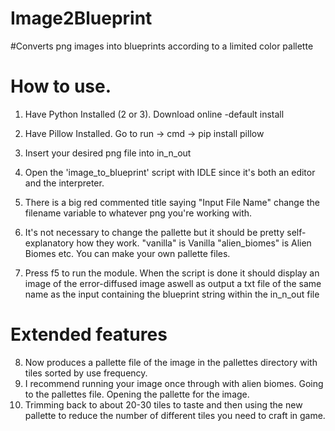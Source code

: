 # Image2Blueprint
#Converts png images into blueprints according to a limited color pallette

# How to use. 
1. Have Python Installed (2 or 3). Download online -default install
2. Have Pillow Installed. Go to run -> cmd -> pip install pillow

3. Insert your desired png file into in_n_out
4. Open the 'image_to_blueprint' script with IDLE since it's both an editor and the interpreter.
5. There is a big red commented title saying "Input File Name" change the filename variable to whatever png you're working with.
6. It's not necessary to change the pallette but it should be pretty self-explanatory how they work. "vanilla" is Vanilla "alien_biomes" is Alien Biomes etc. You can make your own pallette files.
7. Press f5 to run the module. When the script is done it should display an image of the error-diffused image aswell as output a txt file of the same name as the input containing the blueprint string within the in_n_out file

# Extended features
8. Now produces a pallette file of the image in the pallettes directory with tiles sorted by use frequency. 
9. I recommend running your image once through with alien biomes. Going to the pallettes file. Opening the pallette for the image. 
10. Trimming back to about 20-30 tiles to taste and then using the new pallette to reduce the number of different tiles you need to craft in  game.
